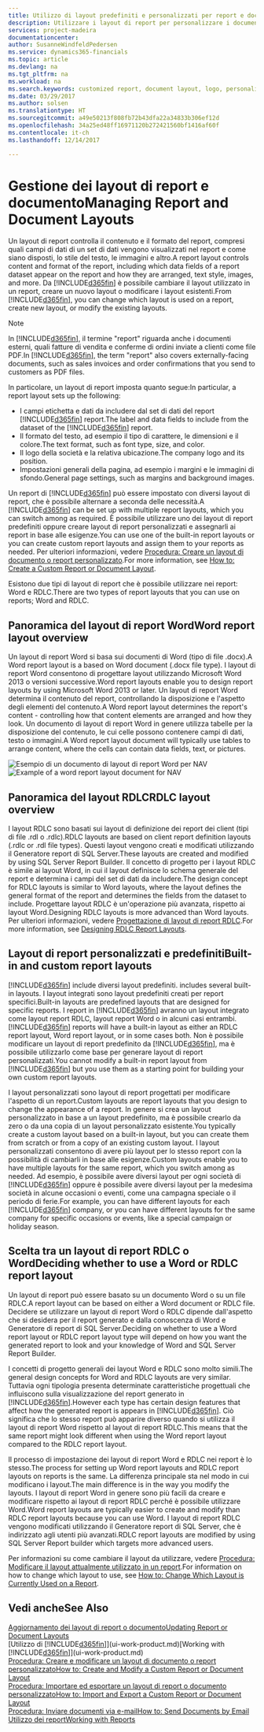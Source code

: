 ```yaml
---
title: Utilizzo di layout predefiniti e personalizzati per report e documenti | Documenti Microsoft
description: Utilizzare i layout di report per personalizzare i documenti, ad esempio, per personalizzare il carattere, il logo o le impostazioni della pagina di file PDF da inviare ai clienti.
services: project-madeira
documentationcenter: 
author: SusanneWindfeldPedersen
ms.service: dynamics365-financials
ms.topic: article
ms.devlang: na
ms.tgt_pltfrm: na
ms.workload: na
ms.search.keywords: customized report, document layout, logo, personalize
ms.date: 03/29/2017
ms.author: solsen
ms.translationtype: HT
ms.sourcegitcommit: a49e50213f808fb72b43dfa22a34833b306ef12d
ms.openlocfilehash: 34a25ed48ff16971120b272421560bf1416af60f
ms.contentlocale: it-ch
ms.lasthandoff: 12/14/2017

---
```

# <a name="managing-report-and-document-layouts"></a><span data-ttu-id="4ec59-103">Gestione dei layout di report e documento</span><span class="sxs-lookup"><span data-stu-id="4ec59-103">Managing Report and Document Layouts</span></span>
<span data-ttu-id="4ec59-104">Un layout di report controlla il contenuto e il formato del report, compresi quali campi di dati di un set di dati vengono visualizzati nel report e come siano disposti, lo stile del testo, le immagini e altro.</span><span class="sxs-lookup"><span data-stu-id="4ec59-104">A report layout controls content and format of the report, including which data fields of a report dataset appear on the report and how they are arranged, text style, images, and more.</span></span> <span data-ttu-id="4ec59-105">Da [!INCLUDE[d365fin](includes/d365fin_md.md)] è possibile cambiare il layout utilizzato in un report, creare un nuovo layout o modificare i layout esistenti.</span><span class="sxs-lookup"><span data-stu-id="4ec59-105">From [!INCLUDE[d365fin](includes/d365fin_md.md)], you can change which layout is used on a report, create new layout, or modify the existing layouts.</span></span>

> [!NOTE]  
>   <span data-ttu-id="4ec59-106">In [!INCLUDE[d365fin](includes/d365fin_md.md)], il termine "report" riguarda anche i documenti esterni, quali fatture di vendita e conferme di ordini inviate a clienti come file PDF.</span><span class="sxs-lookup"><span data-stu-id="4ec59-106">In [!INCLUDE[d365fin](includes/d365fin_md.md)], the term "report" also covers externally-facing documents, such as sales invoices and order confirmations that you send to customers as PDF files.</span></span>

<span data-ttu-id="4ec59-107">In particolare, un layout di report imposta quanto segue:</span><span class="sxs-lookup"><span data-stu-id="4ec59-107">In particular, a report layout sets up the following:</span></span>

* <span data-ttu-id="4ec59-108">I campi etichetta e dati da includere dal set di dati del report [!INCLUDE[d365fin](includes/d365fin_md.md)] report.</span><span class="sxs-lookup"><span data-stu-id="4ec59-108">The label and data fields to include from the dataset of the [!INCLUDE[d365fin](includes/d365fin_md.md)] report.</span></span>
* <span data-ttu-id="4ec59-109">Il formato del testo, ad esempio il tipo di carattere, le dimensioni e il colore.</span><span class="sxs-lookup"><span data-stu-id="4ec59-109">The text format, such as font type, size, and color.</span></span>
* <span data-ttu-id="4ec59-110">Il logo della società e la relativa ubicazione.</span><span class="sxs-lookup"><span data-stu-id="4ec59-110">The company logo and its position.</span></span>
* <span data-ttu-id="4ec59-111">Impostazioni generali della pagina, ad esempio i margini e le immagini di sfondo.</span><span class="sxs-lookup"><span data-stu-id="4ec59-111">General page settings, such as margins and background images.</span></span>

<span data-ttu-id="4ec59-112">Un report di [!INCLUDE[d365fin](includes/d365fin_md.md)] può essere impostato con diversi layout di report, che è possibile alternare a seconda delle necessità.</span><span class="sxs-lookup"><span data-stu-id="4ec59-112">A [!INCLUDE[d365fin](includes/d365fin_md.md)] can be set up with multiple report layouts, which you can switch among as required.</span></span> <span data-ttu-id="4ec59-113">È possibile utilizzare uno dei layout di report predefiniti oppure creare layout di report personalizzati e assegnarli ai report in base alle esigenze.</span><span class="sxs-lookup"><span data-stu-id="4ec59-113">You can use one of the built-in report layouts or you can create custom report layouts and assign them to your reports as needed.</span></span> <span data-ttu-id="4ec59-114">Per ulteriori informazioni, vedere [Procedura: Creare un layout di documento o report personalizzato](ui-how-create-custom-report-layout.md).</span><span class="sxs-lookup"><span data-stu-id="4ec59-114">For more information, see [How to: Create a Custom Report or Document Layout](ui-how-create-custom-report-layout.md).</span></span>

<span data-ttu-id="4ec59-115">Esistono due tipi di layout di report che è possibile utilizzare nei report: Word e RDLC.</span><span class="sxs-lookup"><span data-stu-id="4ec59-115">There are two types of report layouts that you can use on reports; Word and RDLC.</span></span>

## <a name="word-report-layout-overview"></a><span data-ttu-id="4ec59-116">Panoramica del layout di report Word</span><span class="sxs-lookup"><span data-stu-id="4ec59-116">Word report layout overview</span></span>
<span data-ttu-id="4ec59-117">Un layout di report Word si basa sui documenti di Word (tipo di file .docx).</span><span class="sxs-lookup"><span data-stu-id="4ec59-117">A Word report layout is a based on Word document (.docx file type).</span></span> <span data-ttu-id="4ec59-118">I layout di report Word consentono di progettare layout utilizzando Microsoft Word 2013 o versioni successive.</span><span class="sxs-lookup"><span data-stu-id="4ec59-118">Word report layouts enable you to design report layouts by using Microsoft Word 2013 or later.</span></span> <span data-ttu-id="4ec59-119">Un layout di report Word determina il contenuto del report, controllando la disposizione e l'aspetto degli elementi del contenuto.</span><span class="sxs-lookup"><span data-stu-id="4ec59-119">A Word report layout determines the report's content - controlling how that content elements are arranged and how they look.</span></span> <span data-ttu-id="4ec59-120">Un documento di layout di report Word in genere utilizza tabelle per la disposizione del contenuto, le cui celle possono contenere campi di dati, testo o immagini.</span><span class="sxs-lookup"><span data-stu-id="4ec59-120">A Word report layout document will typically use tables to arrange content, where the cells can contain data fields, text, or pictures.</span></span>

 <span data-ttu-id="4ec59-121">![Esempio di un documento di layout di report Word per NAV](media/nav_wordreportlayout_edit_in_word_example.png "NAV_WordReportLayout_Edit_In_Word_Example")</span><span class="sxs-lookup"><span data-stu-id="4ec59-121">![Example of a word report layout document for NAV](media/nav_wordreportlayout_edit_in_word_example.png "NAV_WordReportLayout_Edit_In_Word_Example")</span></span>  

## <a name="rdlc-layout-overview"></a><span data-ttu-id="4ec59-122">Panoramica del layout RDLC</span><span class="sxs-lookup"><span data-stu-id="4ec59-122">RDLC layout overview</span></span>
<span data-ttu-id="4ec59-123">I layout RDLC sono basati sui layout di definizione dei report dei client (tipi di file .rdl o .rdlc).</span><span class="sxs-lookup"><span data-stu-id="4ec59-123">RDLC layouts are based on client report definition layouts (.rdlc or .rdl file types).</span></span> <span data-ttu-id="4ec59-124">Questi layout vengono creati e modificati utilizzando il Generatore report di SQL Server.</span><span class="sxs-lookup"><span data-stu-id="4ec59-124">These layouts are created and modified by using SQL Server Report Builder.</span></span> <span data-ttu-id="4ec59-125">Il concetto di progetto per i layout RDLC è simile ai layout Word, in cui il layout definisce lo schema generale del report e determina i campi del set di dati da includere.</span><span class="sxs-lookup"><span data-stu-id="4ec59-125">The design concept for RDLC layouts is similar to Word layouts, where the layout defines the general format of the report and determines the fields from the dataset to include.</span></span> <span data-ttu-id="4ec59-126">Progettare layout RDLC è un'operazione più avanzata, rispetto ai layout Word.</span><span class="sxs-lookup"><span data-stu-id="4ec59-126">Designing RDLC layouts is more advanced than Word layouts.</span></span> <span data-ttu-id="4ec59-127">Per ulteriori informazioni, vedere [Progettazione di layout di report RDLC](/dynamics-nav/Designing-RDLC-Report-Layouts).</span><span class="sxs-lookup"><span data-stu-id="4ec59-127">For more information, see [Designing RDLC Report Layouts](/dynamics-nav/Designing-RDLC-Report-Layouts).</span></span>

## <a name="built-in-and-custom-report-layouts"></a><span data-ttu-id="4ec59-128">Layout di report personalizzati e predefiniti</span><span class="sxs-lookup"><span data-stu-id="4ec59-128">Built-in and custom report layouts</span></span>
[!INCLUDE[d365fin](includes/d365fin_md.md)]<span data-ttu-id="4ec59-129"> include diversi layout predefiniti.</span><span class="sxs-lookup"><span data-stu-id="4ec59-129"> includes several built-in layouts.</span></span> <span data-ttu-id="4ec59-130">I layout integrati sono layout predefiniti creati per report specifici.</span><span class="sxs-lookup"><span data-stu-id="4ec59-130">Built-in layouts are predefined layouts that are designed for specific reports.</span></span> <span data-ttu-id="4ec59-131">I report in [!INCLUDE[d365fin](includes/d365fin_md.md)] avranno un layout integrato come layout report RDLC, layout report Word o in alcuni casi entrambi.</span><span class="sxs-lookup"><span data-stu-id="4ec59-131">[!INCLUDE[d365fin](includes/d365fin_md.md)] reports will have a built-in layout as either an RDLC report layout, Word report layout, or in some cases both.</span></span> <span data-ttu-id="4ec59-132">Non è possibile modificare un layout di report predefinito da [!INCLUDE[d365fin](includes/d365fin_md.md)], ma è possibile utilizzarlo come base per generare layout di report personalizzati.</span><span class="sxs-lookup"><span data-stu-id="4ec59-132">You cannot modify a built-in report layout from [!INCLUDE[d365fin](includes/d365fin_md.md)] but you use them as a starting point for building your own custom report layouts.</span></span>

<span data-ttu-id="4ec59-133">I layout personalizzati sono layout di report progettati per modificare l'aspetto di un report.</span><span class="sxs-lookup"><span data-stu-id="4ec59-133">Custom layouts are report layouts that you design to change the appearance of a report.</span></span> <span data-ttu-id="4ec59-134">In genere si crea un layout personalizzato in base a un layout predefinito, ma è possibile crearlo da zero o da una copia di un layout personalizzato esistente.</span><span class="sxs-lookup"><span data-stu-id="4ec59-134">You typically create a custom layout based on a built-in layout, but you can create them from scratch or from a copy of an existing custom layout.</span></span> <span data-ttu-id="4ec59-135">I layout personalizzati consentono di avere più layout per lo stesso report con la possibilità di cambiarli in base alle esigenze.</span><span class="sxs-lookup"><span data-stu-id="4ec59-135">Custom layouts enable you to have multiple layouts for the same report, which you switch among as needed.</span></span> <span data-ttu-id="4ec59-136">Ad esempio, è possibile avere diversi layout per ogni società di [!INCLUDE[d365fin](includes/d365fin_md.md)] oppure è possibile avere diversi layout per la medesima società in alcune occasioni o eventi, come una campagna speciale o il periodo di ferie.</span><span class="sxs-lookup"><span data-stu-id="4ec59-136">For example, you can have different layouts for each [!INCLUDE[d365fin](includes/d365fin_md.md)] company, or you can have different layouts for the same company for specific occasions or events, like a special campaign or holiday season.</span></span>

## <a name="deciding-whether-to-use-a-word-or-rdlc-report-layout"></a><span data-ttu-id="4ec59-137">Scelta tra un layout di report RDLC o Word</span><span class="sxs-lookup"><span data-stu-id="4ec59-137">Deciding whether to use a Word or RDLC report layout</span></span>
<span data-ttu-id="4ec59-138">Un layout di report può essere basato su un documento Word o su un file RDLC.</span><span class="sxs-lookup"><span data-stu-id="4ec59-138">A report layout can be based on either a Word document or RDLC file.</span></span> <span data-ttu-id="4ec59-139">Decidere se utilizzare un layout di report Word o RDLC dipende dall'aspetto che si desidera per il report generato e dalla conoscenza di Word e Generatore di report di SQL Server.</span><span class="sxs-lookup"><span data-stu-id="4ec59-139">Deciding on whether to use a Word report layout or RDLC report layout type will depend on how you want the generated report to look and your knowledge of Word and SQL Server Report Builder.</span></span>

<span data-ttu-id="4ec59-140">I concetti di progetto generali dei layout Word e RDLC sono molto simili.</span><span class="sxs-lookup"><span data-stu-id="4ec59-140">The general design concepts for Word and RDLC layouts are very similar.</span></span> <span data-ttu-id="4ec59-141">Tuttavia ogni tipologia presenta determinate caratteristiche progettuali che influiscono sulla visualizzazione del report generato in [!INCLUDE[d365fin](includes/d365fin_md.md)].</span><span class="sxs-lookup"><span data-stu-id="4ec59-141">However each type has certain design features that affect how the generated report is appears in [!INCLUDE[d365fin](includes/d365fin_md.md)].</span></span> <span data-ttu-id="4ec59-142">Ciò significa che lo stesso report può apparire diverso quando si utilizza il layout di report Word rispetto al layout di report RDLC.</span><span class="sxs-lookup"><span data-stu-id="4ec59-142">This means that the same report might look different when using the Word report layout compared to the RDLC report layout.</span></span>

<span data-ttu-id="4ec59-143">Il processo di impostazione dei layout di report Word e RDLC nei report è lo stesso.</span><span class="sxs-lookup"><span data-stu-id="4ec59-143">The process for setting up Word report layouts and RDLC report layouts on reports is the same.</span></span> <span data-ttu-id="4ec59-144">La differenza principale sta nel modo in cui modificano i layout.</span><span class="sxs-lookup"><span data-stu-id="4ec59-144">The main difference is in the way you modify the layouts.</span></span> <span data-ttu-id="4ec59-145">I layout di report Word in genere sono più facili da creare e modificare rispetto ai layout di report RDLC perché è possibile utilizzare Word.</span><span class="sxs-lookup"><span data-stu-id="4ec59-145">Word report layouts are typically easier to create and modify than RDLC report layouts because you can use Word.</span></span> <span data-ttu-id="4ec59-146">I layout di report RDLC vengono modificati utilizzando il Generatore report di SQL Server, che è indirizzato agli utenti più avanzati.</span><span class="sxs-lookup"><span data-stu-id="4ec59-146">RDLC report layouts are modified by using SQL Server Report builder which targets more advanced users.</span></span>

<span data-ttu-id="4ec59-147">Per informazioni su come cambiare il layout da utilizzare, vedere [Procedura: Modificare il layout attualmente utilizzato in un report](ui-how-change-layout-currently-used-report.md).</span><span class="sxs-lookup"><span data-stu-id="4ec59-147">For information on how to change which layout to use, see [How to: Change Which Layout is Currently Used on a Report](ui-how-change-layout-currently-used-report.md).</span></span>

## <a name="see-also"></a><span data-ttu-id="4ec59-148">Vedi anche</span><span class="sxs-lookup"><span data-stu-id="4ec59-148">See Also</span></span>
[<span data-ttu-id="4ec59-149">Aggiornamento dei layout di report o documento</span><span class="sxs-lookup"><span data-stu-id="4ec59-149">Updating Report or Document Layouts</span></span>](ui-update-report-layouts.md)  
<span data-ttu-id="4ec59-150">[Utilizzo di [!INCLUDE[d365fin](includes/d365fin_md.md)]](ui-work-product.md)</span><span class="sxs-lookup"><span data-stu-id="4ec59-150">[Working with [!INCLUDE[d365fin](includes/d365fin_md.md)]](ui-work-product.md)</span></span>  
[<span data-ttu-id="4ec59-151">Procedura: Creare e modificare un layout di documento o report personalizzato</span><span class="sxs-lookup"><span data-stu-id="4ec59-151">How to: Create and Modify a Custom Report or Document Layout</span></span>](ui-how-create-custom-report-layout.md)  
[<span data-ttu-id="4ec59-152">Procedura: Importare ed esportare un layout di report o documento personalizzato</span><span class="sxs-lookup"><span data-stu-id="4ec59-152">How to: Import and Export a Custom Report or Document Layout</span></span>](ui-how-import-and-export-report-layout.md)  
[<span data-ttu-id="4ec59-153">Procedura: Inviare documenti via e-mail</span><span class="sxs-lookup"><span data-stu-id="4ec59-153">How to: Send Documents by Email</span></span>](ui-how-send-documents-email.md)  
[<span data-ttu-id="4ec59-154">Utilizzo dei report</span><span class="sxs-lookup"><span data-stu-id="4ec59-154">Working with Reports</span></span>](ui-work-report.md)  

